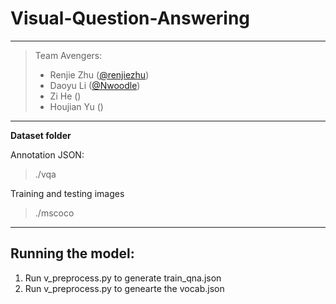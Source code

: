 # Visual-Question-Answering
---
> Team Avengers:
> * Renjie Zhu ([@renjiezhu](https://github.com/renjiezhu))
> * Daoyu Li ([@Nwoodle](https://github.com/Nwoodle))
> * Zi He ()
> * Houjian Yu ()

---
  **Dataset folder**  
  
Annotation JSON:
>./vqa  

Training and testing images

>./mscoco

---
## Running the model:
1. Run v_preprocess.py to generate train_qna.json
2. Run v_preprocess.py to genearte the vocab.json